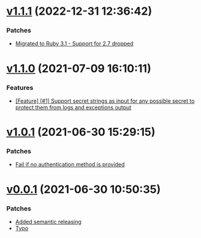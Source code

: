 # [v1.1.1](https://github.com/Muriel-Salvan/keepass_kpscript/compare/v1.1.0...v1.1.1) (2022-12-31 12:36:42)

### Patches

* [Migrated to Ruby 3.1 - Support for 2.7 dropped](https://github.com/Muriel-Salvan/keepass_kpscript/commit/a4d1b47e93aa262e1190832ec151f35b03388ad1)

# [v1.1.0](https://github.com/Muriel-Salvan/keepass_kpscript/compare/v1.0.1...v1.1.0) (2021-07-09 16:10:11)

### Features

* [[Feature] [#1] Support secret strings as input for any possible secret to protect them from logs and exceptions output](https://github.com/Muriel-Salvan/keepass_kpscript/commit/1de9d2e3d5e3445f8a5cfe987428f74145a7e4ba)

# [v1.0.1](https://github.com/Muriel-Salvan/keepass_kpscript/compare/v1.0.0...v1.0.1) (2021-06-30 15:29:15)

### Patches

* [Fail if no authentication method is provided](https://github.com/Muriel-Salvan/keepass_kpscript/commit/7178863234782aa3fd46d9a2ea9263d9344b465f)

# [v0.0.1](https://github.com/Muriel-Salvan/keepass_kpscript/compare/...v0.0.1) (2021-06-30 10:50:35)

### Patches

* [Added semantic releasing](https://github.com/Muriel-Salvan/keepass_kpscript/commit/836b38f193a9bce29c1092490805a592a450c214)
* [Typo](https://github.com/Muriel-Salvan/keepass_kpscript/commit/c5e3ae4c359228d1d1bea8cef7ac80f86539aecc)
